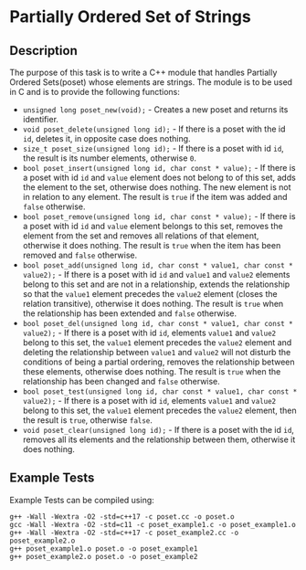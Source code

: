 # Partially Ordered Set of Strings
## Description
The purpose of this task is to write a C++ module that handles Partially Ordered Sets(poset) whose elements are strings. The module is to be used in C and is to provide the following functions:
- `unsigned long poset_new(void);` - Creates a new poset and returns its identifier.
- `void poset_delete(unsigned long id);` - If there is a poset with the id `id`, deletes it, in opposite case does nothing.
- `size_t poset_size(unsigned long id);` - If there is a poset with id `id`, the result is its number elements, otherwise `0`.
- `bool poset_insert(unsigned long id, char const * value);` - If there is a poset with id `id` and `value` element does not belong to of this set, adds the element to the set, otherwise does nothing. The new element is not in relation to any element. The result is `true` if the item was added and `false` otherwise.
- `bool poset_remove(unsigned long id, char const * value);` - If there is a poset with id `id` and `value` element belongs to this set, removes the element from the set and removes all relations of that element, otherwise it does nothing. The result is `true` when the item has been removed and `false` otherwise.
- `bool poset_add(unsigned long id, char const * value1, char const * value2);` - If there is a poset with id `id` and `value1` and `value2` elements belong to this set and are not in a relationship, extends the relationship so that the `value1` element precedes the `value2` element (closes the relation transitive), otherwise it does nothing. The result is `true` when the relationship has been extended and `false` otherwise.
- `bool poset_del(unsigned long id, char const * value1, char const * value2);` - If there is a poset with id `id`, elements `value1` and `value2` belong to this set, the `value1` element precedes the `value2` element and deleting the relationship between `value1` and `value2` will not disturb the conditions of being a partial ordering, removes the relationship between these elements, otherwise does nothing. The result is `true` when the relationship has been changed and `false` otherwise.
- `bool poset_test(unsigned long id, char const * value1, char const * value2);` - If there is a poset with id `id`, elements `value1` and `value2` belong to this set, the `value1` element precedes the `value2` element, then the result is `true`, otherwise `false`.
- `void poset_clear(unsigned long id);` - If there is a poset with the id `id`, removes all its elements and the relationship between them, otherwise it does nothing.

## Example Tests
Example Tests can be compiled using:

```shell script
g++ -Wall -Wextra -O2 -std=c++17 -c poset.cc -o poset.o
gcc -Wall -Wextra -O2 -std=c11 -c poset_example1.c -o poset_example1.o
g++ -Wall -Wextra -O2 -std=c++17 -c poset_example2.cc -o poset_example2.o
g++ poset_example1.o poset.o -o poset_example1
g++ poset_example2.o poset.o -o poset_example2
```